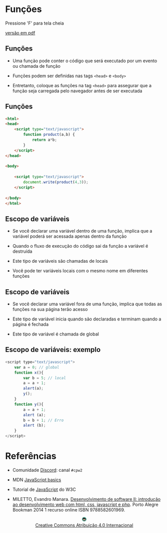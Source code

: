 <!-- .slide:  data-background-opacity="0.1" data-background-image="https://miro.medium.com/max/1800/1*6ahbWjp_g9hqhaTDSJOL1Q.png" 
data-transition="convex"  -->
# Funções
<!-- .element: style="margin-bottom:100px; font-size: 50px; color:white; font-family: Marker Felt;" -->

Pressione 'F' para tela cheia
<!-- .element: style="font-size: small; color:white;" -->

[versão em pdf](?print-pdf)
<!-- .element: style="font-size: small;" -->


<!-- .slide: data-background="#F1F1F1" -->
## Funções

* Uma função pode conter o código que será executado por um evento ou chamada de função
<!-- .element: style="margin-bottom:80px; font-size: 24px;" -->

* Funções podem ser definidas nas tags `<head>` e `<body>`
<!-- .element: style="margin-bottom:80px; font-size: 24px;" -->

* Entretanto, coloque as funções na tag `<head>` para assegurar que a função seja carregada pelo navegador antes de ser executada
<!-- .element: style="margin-bottom:80px; font-size: 24px;" -->


<!-- .slide: data-background="#F1F1F1" -->
## Funções

```html
<html>
<head>
    <script type="text/javascript">
        function product(a,b) {
            return a*b;
        }
    </script>
</head>

<body>

    <script type="text/javascript">
        document.write(product(4,3));
    </script>

</body>
</html>
```


<!-- .slide: data-background="#F1F1F1" -->
## Escopo de variáveis

* Se você declarar uma variável dentro de uma função, implica que a variável poderá ser acessada apenas dentro da função
<!-- .element: style="margin-bottom:50px; font-size: 24px;" -->
* Quando o fluxo de execução do código sai da função a variável é destruída
<!-- .element: style="margin-bottom:50px; font-size: 24px;" -->
* Este tipo de variáveis são chamadas de locais
<!-- .element: style="margin-bottom:50px; font-size: 24px;" -->
* Você pode ter variáveis locais com o mesmo nome em diferentes funções
<!-- .element: style="margin-bottom:50px; font-size: 24px;" -->


<!-- .slide: data-background="#F1F1F1" -->
## Escopo de variáveis

* Se você declarar uma variável fora de uma função, implica que todas as funções na sua página terão acesso
<!-- .element: style="margin-bottom:50px; font-size: 24px;" -->
* Este tipo de variável inicia quando são declaradas e terminam quando a página é fechada
<!-- .element: style="margin-bottom:50px; font-size: 24px;" -->
* Este tipo de variável é chamada de global
<!-- .element: style="margin-bottom:50px; font-size: 24px;" -->


<!-- .slide: data-background="#F1F1F1" -->
## Escopo de variáveis: exemplo

```js
<script type="text/javascript">
    var a = 0; // global
    function x(){
        var b = 5; // local
        a = a + 1;
        alert(a);
        y();
    }
    function y(){
        a = a + 1;
        alert (a);
        b = b + 1; // Erro
        alert (b);
    }
</script>
```


# Referências

* Comunidade [Discord](https://discord.com/invite/C29cqvm): canal `#cpw2`

* MDN [JavaScript basics](https://developer.mozilla.org/en-US/docs/Learn/Getting_started_with_the_web/JavaScript_basics)

* Tutorial de [JavaScript](http://www.w3schools.com/js) do W3C

* MILETTO, Evandro Manara. [Desenvolvimento de software II: introdução ao desenvolvimento web com html, css, javascript e php](https://biblioteca.ifrs.edu.br/pergamum_ifrs/biblioteca_s/acesso_login.php?cod_acervo_acessibilidade=5020682&acesso=aHR0cHM6Ly9pbnRlZ3JhZGEubWluaGFiaWJsaW90ZWNhLmNvbS5ici9ib29rcy85Nzg4NTgyNjAxOTY5&label=acesso%20restrito). Porto Alegre Bookman 2014 1 recurso online ISBN 9788582601969.

<center>
<a href="https://github.com/rodrigoprestesmachado" target="blanck"><img src="../../imgs/logo.png" alt="Rodrigo Prestes Machado" width="3%" height="3%" border=0 style="border:0; text-decoration:none; outline:none"></a><br/>
<a rel="license" href="http://creativecommons.org/licenses/by/4.0/">Creative Commons Atribuição 4.0 Internacional</a>